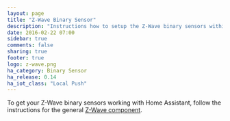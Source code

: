 ```yaml
---
layout: page
title: "Z-Wave Binary Sensor"
description: "Instructions how to setup the Z-Wave binary sensors within Home Assistant."
date: 2016-02-22 07:00
sidebar: true
comments: false
sharing: true
footer: true
logo: z-wave.png
ha_category: Binary Sensor
ha_release: 0.14
ha_iot_class: "Local Push"
---
```


To get your Z-Wave binary sensors working with Home Assistant, follow the instructions for the general [Z-Wave component](/components/zwave/).
